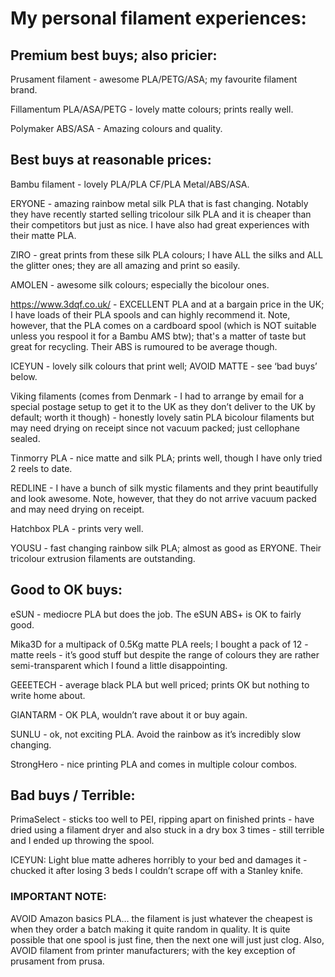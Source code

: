 # My personal filament experiences:

## Premium best buys; also pricier:

Prusament filament - awesome PLA/PETG/ASA; my favourite filament brand.

Fillamentum PLA/ASA/PETG - lovely matte colours; prints really well.

Polymaker ABS/ASA - Amazing colours and quality.

## Best buys at reasonable prices:

Bambu filament - lovely PLA/PLA CF/PLA Metal/ABS/ASA.

ERYONE - amazing rainbow metal silk PLA that is fast changing.  Notably they have recently started selling tricolour silk PLA and it is cheaper than their competitors but just as nice.  I have also had great experiences with their matte PLA.

ZIRO - great prints from these silk PLA colours; I have ALL the silks and 
ALL the glitter ones; they are all amazing and print so easily.

AMOLEN - awesome silk colours; especially the bicolour ones.

https://www.3dqf.co.uk/ - EXCELLENT PLA and at a bargain price in the UK; I have loads of their PLA spools and can highly recommend it.
Note, however, that the PLA comes on a cardboard spool (which is NOT suitable unless you respool it for a Bambu AMS btw); that's a matter of taste but great for recycling.  Their ABS is rumoured to be average though.

ICEYUN - lovely silk colours that print well; AVOID MATTE - see ‘bad buys’ 
below.

Viking filaments (comes from Denmark - I had to arrange by email for a 
special postage setup to get it to the UK as they don’t deliver to the UK 
by default; worth it though) - honestly lovely satin PLA bicolour 
filaments but may need drying on receipt since not vacuum packed; just 
cellophane sealed.

Tinmorry PLA - nice matte and silk PLA; prints well, though I have only 
tried 2 reels to date.

REDLINE - I have a bunch of silk mystic filaments and they print 
beautifully and look awesome.  Note, however, that they do not arrive 
vacuum packed and may need drying on receipt.

Hatchbox PLA - prints very well.

YOUSU - fast changing rainbow silk PLA; almost as good as ERYONE.  Their tricolour extrusion
filaments are outstanding.

## Good to OK buys:

eSUN - mediocre PLA but does the job.  The eSUN ABS+ is OK to fairly good.

Mika3D for a multipack of 0.5Kg matte PLA reels; I bought a pack of 12 - 
matte reels - it’s good stuff but despite the range of colours they are 
rather semi-transparent which I found a little disappointing.

GEEETECH - average black PLA but well priced; prints OK but nothing to 
write home about.

GIANTARM - OK PLA, wouldn’t rave about it or buy again.

SUNLU - ok, not exciting PLA. Avoid the rainbow as it’s incredibly slow 
changing.

StrongHero - nice printing PLA and comes in multiple colour combos.

## Bad buys / Terrible:

PrimaSelect - sticks too well to PEI, ripping apart on finished prints - 
have dried using a filament dryer and also stuck in a dry box 3 times - 
still terrible and I ended up throwing the spool.

ICEYUN: Light blue matte adheres horribly to your bed and damages it - 
chucked it after losing 3 beds I couldn’t scrape off with a Stanley knife.

### IMPORTANT NOTE: 

AVOID Amazon basics PLA… the filament is just whatever the 
cheapest is when they order a batch making it quite random in quality. It 
is quite possible that one spool is just fine, then the next one will just 
just clog.  Also, AVOID filament from printer manufacturers; with the key exception
of prusament from prusa.


